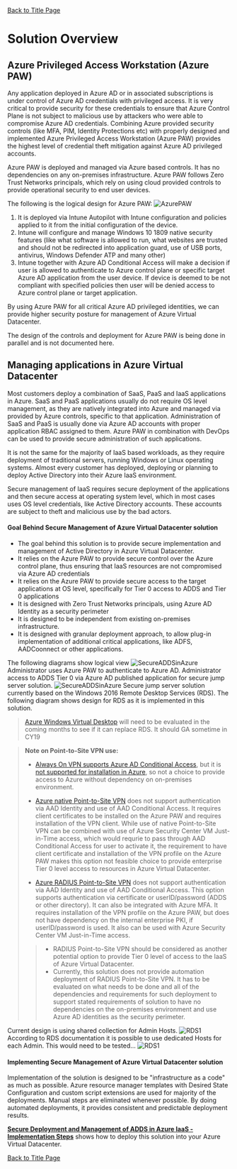 [Back to Title Page](README.md)
# Solution Overview
 
## Azure Privileged Access Workstation (Azure PAW)
Any application deployed in Azure AD or in associated subscriptions is under control of Azure AD credentials with privileged access.
It is very critical to provide security for these credentials to ensure that Azure Control Plane is not subject to malicious use by 
attackers who were able to compromise Azure AD credentials.
Combining Azure provided security controls (like MFA, PIM, Identity Protections etc) with properly designed and 
implemented Azure Privileged Access Workstation (Azure PAW) provides the highest level of credential 
theft mitigation against Azure AD privileged accounts.

Azure PAW is deployed and managed via Azure based controls. It has no dependencies on any on-premises infrastructure. 
Azure PAW follows Zero Trust Networks principals, which rely on using cloud provided controls to provide operational security
to end user devices. 

The following is the logical design for Azure PAW:
![AzurePAW ](img/AzurePAW.PNG)
1. It is deployed via Intune Autopilot with Intune configuration and policies applied to it from the initial configuration of the device.
2. Intune will configure and manage Windows 10 1809 native security features (like what software is allowed to run, what websites are trusted 
and should not be redirected into application guard, use of USB ports, antivirus, Windows Defender ATP and many other)
3. Intune together with Azure AD Conditional Access will make a decision if user is allowed to authenticate to Azure control plane
or specific target Azure AD application from the user device. If device is deemed to be not compliant with specified policies then user 
will be denied access to Azure control plane or target application.

By using Azure PAW for all critical Azure AD privileged identities, we can provide higher security posture for management of Azure Virtual Datacenter.

The design of the controls and deployment for Azure PAW is being done in parallel and is not documented here.

## Managing applications in Azure Virtual Datacenter

Most customers deploy a combination of SaaS, PaaS and IaaS applications in Azure. SaaS and PaaS applications usually do not 
require OS level management, as they are natively integrated into Azure and managed via provided by Azure controls, specific 
to that application. Administration of SaaS and PaaS is usually done via Azure AD accounts with proper application RBAC assigned to them.
Azure PAW in combination with DevOps can be used to provide secure administration of such applications.

It is not the same for the majority of IaaS based workloads, as they require deployment of traditional servers, running Windows or Linux
operating systems. Almost every customer has deployed, deploying or planning to deploy Active Directory into their Azure IaaS environment.

Secure management of IaaS requires secure deployment of the applications and then secure access at operating system level, which 
in most cases uses OS level credentials, like Active Directory accounts. These accounts are subject to theft and malicious use by the 
bad actors.

#### Goal Behind Secure Management of Azure Virtual Datacenter solution
- The goal behind this solution is to provide secure implementation and management of Active Directory in Azure Virtual Datacenter.
- It relies on the Azure PAW to provide secure control over the Azure control plane, thus ensuring that IaaS resources are not compromised via Azure AD credentials
- It relies on the Azure PAW to provide secure access to the target applications at OS level, specifically for Tier 0 access to ADDS and Tier 0 applications
- It is designed with Zero Trust Networks principals, using Azure AD Identity as a security perimeter
- It is designed to be independent from existing on-premises infrastructure. 
- It is designed with granular deployment approach, to allow plug-in implementation of additional critical applications, like ADFS, AADCoonnect or other applications. 

The following diagrams show logical view
![SecureADDSinAzure ](img/ADDSinAzureLogical.PNG)
Administrator uses Azure PAW to authenticate to Azure AD. Administrator access to ADDS Tier 0 via Azure AD published
application for secure jump server solution. 
![SecureADDSinAzure ](img/ADDSinAzureLogical1.PNG)
Secure jump server solution currently based on the Windows 2016 Remote Desktop Services (RDS). The following diagram shows design 
for RDS as it is implemented in this solution. 
> [Azure Windows Virtual Desktop](https://azure.microsoft.com/en-us/services/virtual-desktop/) will need to be evaluated in the coming months to see if it can replace RDS. It should GA sometime in CY19


> **Note on Point-to-Site VPN use:** 
> - [Always On VPN supports Azure AD Conditional Access](https://docs.microsoft.com/en-us/windows-server/remote/remote-access/vpn/ad-ca-vpn-connectivity-windows10), but it is [not supported for installation in Azure](https://docs.microsoft.com/en-us/windows-server/remote/remote-access/vpn/always-on-vpn/deploy/always-on-vpn-deploy), 
> so not a choice to provide access to Azure without dependency on on-premises environment.
> - [Azure native Point-to-Site VPN](https://docs.microsoft.com/en-us/azure/vpn-gateway/vpn-gateway-howto-point-to-site-resource-manager-portal) does not support authentication via AAD Identity and use of AAD Conditional Access. It requires client certificates to be installed on the Azure PAW and requires installation of the VPN client. 
> While use of native Point-to-Site VPN can be combined with use of Azure Security Center VM Just-in-Time access, which would requrie to pass through AAD Conditional Access for user to activate it, 
> the requirement to have client certificate and installation of the VPN profile on the Azure PAW makes this option not feasible choice to provide enterprise Tier 0 level access to resources in Azure Virtual Datacenter.
>
> - [Azure RADIUS Point-to-Site VPN](https://docs.microsoft.com/en-us/azure/vpn-gateway/point-to-site-how-to-radius-ps) does not support 
> authentication via AAD Identity and use of AAD Conditional Access. This option supports authentication via certificate or userID/password (ADDS or other directory). 
> It can also be integrated with Azure MFA. It requires installation of the VPN profile on the Azure PAW, but does not have dependency on the internal enterprise PKI, if userID/password is used. 
> It also can be used with Azure Security Center VM Just-in-Time access.
> > - RADIUS Point-to-Site VPN should be considered as another potential option to provide Tier 0 level of access to the IaaS of Azure Virtual Datacenter. 
> > - Currently, this solution does not provide automation deployment of RADIUS Point-to-Site VPN. It has to be evaluated on what needs to be done and all of 
> > the dependencies and requirements for such deployment to support stated requirements of solution to have no dependencies on the on-premises environment and use Azure AD identities as the security perimeter.


Current design is using shared collection for Admin Hosts.
![RDS1 ](img/RDS1.PNG)
According to RDS documentation it is possible to use dedicated Hosts for each Admin. This would need to be tested...
![RDS1 ](img/RDS2.PNG)

#### Implementing Secure Management of Azure Virtual Datacenter solution
Implementation of the solution is designed to be "infrastructure as a code" as much as possible. 
Azure resource manager templates with Desired State Configuration and custom script extensions are used for majority of the 
deployments. Manual steps are eliminated whenever possible. By doing automated deployments, it provides consistent and 
predictable deployment results.

[**Secure Deployment and Management of ADDS in Azure IaaS - Implementation Steps**](DeploymentOutline.md) shows
 how to deploy this solution into your Azure Virtual Datacenter.



[Back to Title Page](README.md)